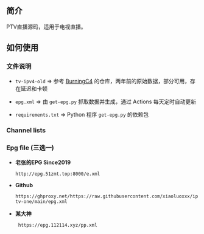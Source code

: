 
## 简介

PTV直播源码，适用于电视直播。

## 如何使用

### 文件说明

- `tv-ipv4-old` => 参考 [BurningC4](https://github.com/BurningC4/Chinese-IPTV) 的仓库，两年前的原始数据，部分可用，存在延迟和卡顿

- `epg.xml` => 由 `get-epg.py` 抓取数据并生成，通过 Actions 每天定时自动更新

- `requirements.txt` => Python 程序 `get-epg.py` 的依赖包

### Channel lists



### Epg file (三选一)

- **老张的EPG Since2019**

  `http://epg.51zmt.top:8000/e.xml`

- **Github**

  `https://ghproxy.net/https://raw.githubusercontent.com/xiaoluoxxx/iptv-one/main/epg.xml`
  
- **某大神**
  
  ` https://epg.112114.xyz/pp.xml`

  ` `
